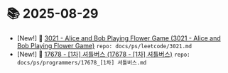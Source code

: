 # 📚 2025-08-29
- [New!] 📗 [3021 - Alice and Bob Playing Flower Game (3021 - Alice and Bob Playing Flower Game)](https://til.qriosity.dev/featured/ps/leetcode/3021) `repo: docs/ps/leetcode/3021.md`
- [New!] 📗 [17678 - [1차] 셔틀버스 (17678 - [1차] 셔틀버스)](https://til.qriosity.dev/featured/ps/programmers/17678_[1차]%20셔틀버스) `repo: docs/ps/programmers/17678_[1차] 셔틀버스.md`
